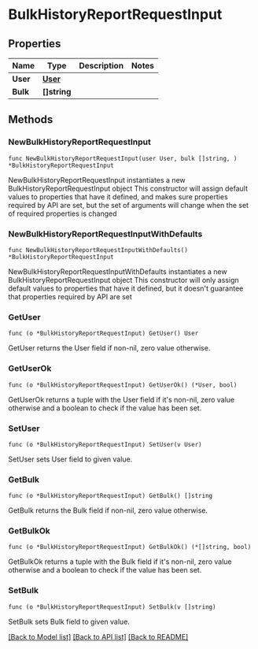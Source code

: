 # BulkHistoryReportRequestInput

## Properties

Name | Type | Description | Notes
------------ | ------------- | ------------- | -------------
**User** | [**User**](User.md) |  | 
**Bulk** | **[]string** |  | 

## Methods

### NewBulkHistoryReportRequestInput

`func NewBulkHistoryReportRequestInput(user User, bulk []string, ) *BulkHistoryReportRequestInput`

NewBulkHistoryReportRequestInput instantiates a new BulkHistoryReportRequestInput object
This constructor will assign default values to properties that have it defined,
and makes sure properties required by API are set, but the set of arguments
will change when the set of required properties is changed

### NewBulkHistoryReportRequestInputWithDefaults

`func NewBulkHistoryReportRequestInputWithDefaults() *BulkHistoryReportRequestInput`

NewBulkHistoryReportRequestInputWithDefaults instantiates a new BulkHistoryReportRequestInput object
This constructor will only assign default values to properties that have it defined,
but it doesn't guarantee that properties required by API are set

### GetUser

`func (o *BulkHistoryReportRequestInput) GetUser() User`

GetUser returns the User field if non-nil, zero value otherwise.

### GetUserOk

`func (o *BulkHistoryReportRequestInput) GetUserOk() (*User, bool)`

GetUserOk returns a tuple with the User field if it's non-nil, zero value otherwise
and a boolean to check if the value has been set.

### SetUser

`func (o *BulkHistoryReportRequestInput) SetUser(v User)`

SetUser sets User field to given value.


### GetBulk

`func (o *BulkHistoryReportRequestInput) GetBulk() []string`

GetBulk returns the Bulk field if non-nil, zero value otherwise.

### GetBulkOk

`func (o *BulkHistoryReportRequestInput) GetBulkOk() (*[]string, bool)`

GetBulkOk returns a tuple with the Bulk field if it's non-nil, zero value otherwise
and a boolean to check if the value has been set.

### SetBulk

`func (o *BulkHistoryReportRequestInput) SetBulk(v []string)`

SetBulk sets Bulk field to given value.



[[Back to Model list]](../README.md#documentation-for-models) [[Back to API list]](../README.md#documentation-for-api-endpoints) [[Back to README]](../README.md)


